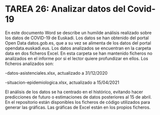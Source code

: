 # TAREA 26: Analizar datos del Covid-19

En este documento Word se describe un humilde análisis realizado sobre los datos de COVID-19 de Euskadi. Los datos se han obtenido del portal Open Data datos.gob.es, que a su vez se alimenta de los datos del portal opendata.euskadi.eus. Los datos analizados se encuentran en la carpeta data en dos ficheros Excel. En esta carpeta se han mantenido ficheros no analizados en el informe por si el lector quiere profundizar en ellos. Los ficheros analizados son:

-datos-asistenciales.xlsx, actualizado a 31/12/2020

-situacion-epidemiologica.xlsx, actualizado a 15/04/2021

El análisis de los datos se ha centrado en el histórico, evitando hacer predicciones de futuro o estimaciones de datos posteriores al 15 de abril.
En el repositorio están disponibles los ficheros de código utilizados para generar las gráficas. Las gráficas de Excel están en los propios ficheros.
